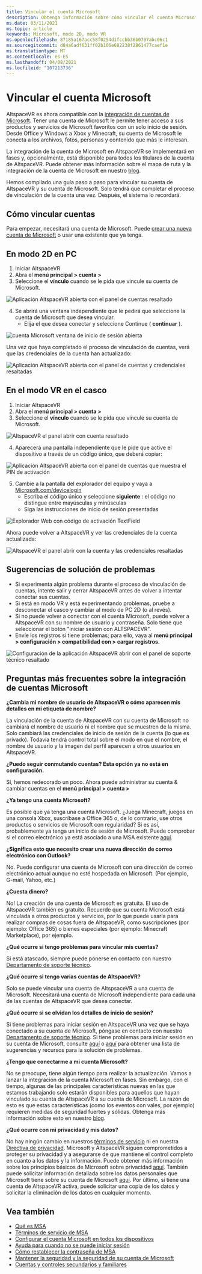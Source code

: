 ```yaml
---
title: Vincular el cuenta Microsoft
description: Obtenga información sobre cómo vincular el cuenta Microsoft en el modo 2D en el modo PC y VR en auriculares inmersivo, junto con sugerencias para la solución de problemas.
ms.date: 03/11/2021
ms.topic: article
keywords: Microsoft, modo 2D, modo VR
ms.openlocfilehash: 87185a167acc58f0254d1fccbb36b0707abc06c1
ms.sourcegitcommit: d84a6adf631ff02b106e682238f2861477caef1e
ms.translationtype: MT
ms.contentlocale: es-ES
ms.lasthandoff: 04/08/2021
ms.locfileid: "107213736"
---
```

# <a name="linking-your-microsoft-account"></a>Vincular el cuenta Microsoft

AltspaceVR es ahora compatible con la [integración de cuentas de Microsoft](https://account.microsoft.com/account). Tener una cuenta de Microsoft le permite tener acceso a sus productos y servicios de Microsoft favoritos con un solo inicio de sesión. Desde Office y Windows a Xbox y Minecraft, su cuenta de Microsoft le conecta a los archivos, fotos, personas y contenido que más le interesan. 

La integración de la cuenta de Microsoft en AltspaceVR se implementará en fases y, opcionalmente, está disponible para todos los titulares de la cuenta de AltspaceVR. Puede obtener más información sobre el mapa de ruta y la integración de la cuenta de Microsoft en nuestro [blog](https://altvr.com/microsoft-account-integration). 

Hemos compilado una guía paso a paso para vincular su cuenta de AltspaceVR y su cuenta de Microsoft. Solo tendrá que completar el proceso de vinculación de la cuenta una vez. Después, el sistema lo recordará.

## <a name="how-to-link-accounts"></a>Cómo vincular cuentas

Para empezar, necesitará una cuenta de Microsoft. Puede [crear una nueva cuenta de Microsoft](https://signup.live.com/?lic=1) o usar una existente que ya tenga. 

## <a name="in-2d-mode-on-pc"></a>En modo 2D en PC

1. Iniciar AltspaceVR
2. Abra el **menú principal > cuenta >**
3. Seleccione el **vínculo** cuando se le pida que vincule su cuenta de Microsoft.

![Aplicación AltspaceVR abierta con el panel de cuentas resaltado](images/linking-accounts-img-02.png)

4. Se abrirá una ventana independiente que le pedirá que seleccione la cuenta de Microsoft que desea vincular. 
    * Elija el que desea conectar y seleccione Continue ( **continuar** ).

![cuenta Microsoft ventana de inicio de sesión abierta](images/linking-accounts-img-03.jpg)

Una vez que haya completado el proceso de vinculación de cuentas, verá que las credenciales de la cuenta han actualizado:

![Aplicación AltspaceVR abierta con el panel de cuentas y credenciales resaltadas](images/linking-accounts-img-04.png)
 
## <a name="in-vr-mode-on-your-headset"></a>En el modo VR en el casco

1. Iniciar AltspaceVR
2. Abra el **menú principal > cuenta >**
3. Seleccione el **vínculo** cuando se le pida que vincule su cuenta de Microsoft.

![AltspaceVR el panel abrir con cuenta resaltado](images/linking-accounts-img-02.png)

4. Aparecerá una pantalla independiente que le pide que active el dispositivo a través de un código único, que deberá copiar:

![Aplicación AltspaceVR abierta con el panel de cuentas que muestra el PIN de activación](images/linking-accounts-img-05.png)

5. Cambie a la pantalla del explorador del equipo y vaya a [Microsoft.com/devicelogin](https://login.microsoftonline.com/common/oauth2/deviceauth)
    * Escriba el código único y seleccione **siguiente** : el código no distingue entre mayúsculas y minúsculas
    * Siga las instrucciones de inicio de sesión presentadas

![Explorador Web con código de activación TextField](images/linking-accounts-img-06.png)

Ahora puede volver a AltspaceVR y ver las credenciales de la cuenta actualizada:

![AltspaceVR el panel abrir con la cuenta y las credenciales resaltadas](images/linking-accounts-img-04.png)

## <a name="troubleshooting-tips"></a>Sugerencias de solución de problemas

* Si experimenta algún problema durante el proceso de vinculación de cuentas, intente salir y cerrar AltspaceVR antes de volver a intentar conectar sus cuentas.
* Si está en modo VR y está experimentando problemas, pruebe a desconectar el casco y cambiar al modo de PC 2D (o al revés).
* Si no puede volver a conectar con el cuenta Microsoft, puede volver a AltspaceVR con su nombre de usuario y contraseña. Solo tiene que seleccionar el botón "iniciar sesión con ALTSPACEVR".
* Envíe los registros si tiene problemas; para ello, vaya al **menú principal > configuración > compatibilidad con > cargar registros**.

![Configuración de la aplicación AltspaceVR abrir con el panel de soporte técnico resaltado](images/linking-accounts-img-07.png)

## <a name="microsoft-account-integration-faq"></a>Preguntas más frecuentes sobre la integración de cuentas Microsoft

**¿Cambia mi nombre de usuario de AltspaceVR o cómo aparecen mis detalles en mi etiqueta de nombre?**

La vinculación de la cuenta de AltspaceVR con su cuenta de Microsoft no cambiará el nombre de usuario ni el nombre que se muestren de la misma. Solo cambiará las credenciales de inicio de sesión de la cuenta (lo que es privado). Todavía tendrá control total sobre el modo en que el nombre, el nombre de usuario y la imagen del perfil aparecen a otros usuarios en AltspaceVR.

**¿Puedo seguir conmutando cuentas? Esta opción ya no está en configuración.**

Sí, hemos redecorado un poco. Ahora puede administrar su cuenta & cambiar cuentas en el **menú principal > cuenta >**

**¿Ya tengo una cuenta Microsoft?**

Es posible que ya tenga una cuenta Microsoft. ¿Juega Minecraft, juegos en una consola Xbox, suscríbase a Office 365 o, de lo contrario, use otros productos o servicios de Microsoft con regularidad? Si es así, probablemente ya tenga un inicio de sesión de Microsoft. Puede comprobar si el correo electrónico ya está asociado a una MSA existente [aquí](https://login.live.com/login.srf?wa=wsignin1.0&rpsnv=13&ct=1610764342&rver=7.0.6738.0&wp=MBI_SSL&wreply=https:%2F%2Faccount.microsoft.com%2Fauth%2Fcomplete-signin%3Fru%3Dhttps%253A%252F%252Faccount.microsoft.com%252F%253Frefp%253Dsignedout-index&lc=1033&id=292666&lw=1&fl=easi2).

**¿Significa esto que necesito crear una nueva dirección de correo electrónico con Outlook?**

No. Puede configurar una cuenta de Microsoft con una dirección de correo electrónico actual aunque no esté hospedada en Microsoft. (Por ejemplo, G-mail, Yahoo, etc.)

**¿Cuesta dinero?**

No! La creación de una cuenta de Microsoft es gratuita. El uso de AltspaceVR también es gratuito. Recuerde que su cuenta Microsoft está vinculada a otros productos y servicios, por lo que puede usarla para realizar compras de cosas fuera de AltspaceVR, como suscripciones (por ejemplo: Office 365) o bienes especiales (por ejemplo: Minecraft Marketplace), por ejemplo.

**¿Qué ocurre si tengo problemas para vincular mis cuentas?**

Si está atascado, siempre puede ponerse en contacto con nuestro [Departamento de soporte técnico](https://help.altvr.com/hc/requests/new).

**¿Qué ocurre si tengo varias cuentas de AltspaceVR?**

Solo se puede vincular una cuenta de AltspsaceVR a una cuenta de Microsoft. Necesitará una cuenta de Microsoft independiente para cada una de las cuentas de AltspaceVR que desea conectar.

**¿Qué ocurre si se olvidan los detalles de inicio de sesión?**

Si tiene problemas para iniciar sesión en AltspaceVR una vez que se haya conectado a su cuenta de Microsoft, póngase en contacto con nuestro [Departamento de soporte técnico](https://help.altvr.com/hc/requests/new). Si tiene problemas para iniciar sesión en su cuenta de Microsoft, consulte [aquí](https://support.microsoft.com/account-billing/when-you-can-t-sign-in-to-your-microsoft-account-475c9b5c-8c25-49f1-9c2d-c64b7072e735) o [aquí](https://support.microsoft.com/account-billing/how-to-help-keep-your-microsoft-account-safe-and-secure-628538c2-7006-33bb-5ef4-c917657362b9) para obtener una lista de sugerencias y recursos para la solución de problemas.

**¿Tengo que conectarme a mi cuenta Microsoft?**

No se preocupe, tiene algún tiempo para realizar la actualización. Vamos a lanzar la integración de la cuenta Microsoft en fases. Sin embargo, con el tiempo, algunas de las principales características nuevas en las que estamos trabajando solo estarán disponibles para aquellos que hayan vinculado su cuenta de AltspaceVR a su cuenta de Microsoft. La razón de esto es que estas características (como los eventos con vales, por ejemplo) requieren medidas de seguridad fuertes y sólidas. Obtenga más información sobre esto en nuestro [blog](https://altvr.com/microsoft-account-integration).

**¿Qué ocurre con mi privacidad y mis datos?**

No hay ningún cambio en nuestros [términos de servicio](../community/terms-of-service.md) ni en nuestra [Directiva de privacidad](https://privacy.microsoft.com/privacystatement). Microsoft y AltspaceVR siguen comprometidos a proteger su privacidad y a asegurarse de que mantiene el control completo en cuanto a los datos y la información. Puede obtener más información sobre los principios básicos de Microsoft sobre privacidad [aquí](https://privacy.microsoft.com). También puede solicitar información detallada sobre los datos personales que Microsoft tiene sobre su cuenta de Microsoft [aquí](https://www.microsoft.com/concern/privacyrequest-msa). Por último, si tiene una cuenta de AltspaceVR activa, puede solicitar una copia de los datos y solicitar la eliminación de los datos en cualquier momento.

## <a name="see-also"></a>Vea también

* [Qué es MSA](https://account.microsoft.com/account?lang=)
* [Términos de servicio de MSA](https://www.microsoft.com/servicesagreement/)
* [Configurar el cuenta Microsoft en todos los dispositivos](https://account.microsoft.com/account/connect-devices)
* [Ayuda para cuando no se puede iniciar sesión](https://support.microsoft.com//account-billing/when-you-can-t-sign-in-to-your-microsoft-account-475c9b5c-8c25-49f1-9c2d-c64b7072e735)
* [Cómo restablecer la contraseña de MSA](https://support.microsoft.com//account-billing/how-to-reset-your-microsoft-account-password-eff4f067-5042-c1a3-fe72-b04d60556c37)
* [Mantener la seguridad y la seguridad de su cuenta de Microsoft](https://support.microsoft.com//account-billing/how-to-help-keep-your-microsoft-account-safe-and-secure-628538c2-7006-33bb-5ef4-c917657362b9)
* [Cuentas y controles secundarios y familiares](https://account.microsoft.com/family/about?refd=www.microsoft.com&ru=https:%2F%2Faccount.microsoft.com%2Ffamily%3Frefd%3Dwww.microsoft.com)
